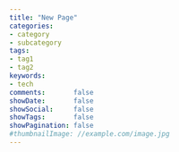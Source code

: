 ```yaml
---
title: "New Page"
categories:
- category
- subcategory
tags:
- tag1
- tag2
keywords:
- tech
comments:       false
showDate:       false
showSocial:     false
showTags:       false
showPagination: false
#thumbnailImage: //example.com/image.jpg
---
```

